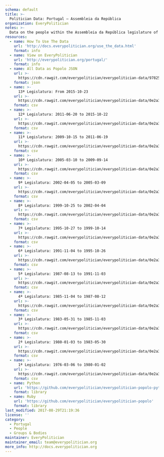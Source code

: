 ```yaml
---
schema: default
title: >-
  Politician Data: Portugal — Assembleia da República
organization: EveryPolitician
notes: >-
  Data on the people within the Assembleia da República legislature of Portugal.
resources:
  - name: How To Use The Data
    url: 'http://docs.everypolitician.org/use_the_data.html'
    format: info
  - name: View on EveryPolitician
    url: 'http://everypolitician.org/portugal/'
    format: info
  - name: All Data as Popolo JSON
    url: >-
      https://cdn.rawgit.com/everypolitician/everypolitician-data/978250b8810496107ac98596414204e5bca839be/data/Portugal/Assembly/ep-popolo-v1.0.json
    format: json
  - name: >-
      13ª Legislatura: From 2015-10-23
    url: >-
      https://cdn.rawgit.com/everypolitician/everypolitician-data/0e2a3210b5477b1d441cd98cf4e9283f20d8048d/data/Portugal/Assembly/term-13.csv
    format: csv
  - name: >-
      12ª Legislatura: 2011-06-20 to 2015-10-22
    url: >-
      https://cdn.rawgit.com/everypolitician/everypolitician-data/0e2a3210b5477b1d441cd98cf4e9283f20d8048d/data/Portugal/Assembly/term-12.csv
    format: csv
  - name: >-
      11ª Legislatura: 2009-10-15 to 2011-06-19
    url: >-
      https://cdn.rawgit.com/everypolitician/everypolitician-data/0e2a3210b5477b1d441cd98cf4e9283f20d8048d/data/Portugal/Assembly/term-11.csv
    format: csv
  - name: >-
      10ª Legislatura: 2005-03-10 to 2009-09-14
    url: >-
      https://cdn.rawgit.com/everypolitician/everypolitician-data/0e2a3210b5477b1d441cd98cf4e9283f20d8048d/data/Portugal/Assembly/term-10.csv
    format: csv
  - name: >-
      9ª Legislatura: 2002-04-05 to 2005-03-09
    url: >-
      https://cdn.rawgit.com/everypolitician/everypolitician-data/0e2a3210b5477b1d441cd98cf4e9283f20d8048d/data/Portugal/Assembly/term-9.csv
    format: csv
  - name: >-
      8ª Legislatura: 1999-10-25 to 2002-04-04
    url: >-
      https://cdn.rawgit.com/everypolitician/everypolitician-data/0e2a3210b5477b1d441cd98cf4e9283f20d8048d/data/Portugal/Assembly/term-8.csv
    format: csv
  - name: >-
      7ª Legislatura: 1995-10-27 to 1999-10-14
    url: >-
      https://cdn.rawgit.com/everypolitician/everypolitician-data/0e2a3210b5477b1d441cd98cf4e9283f20d8048d/data/Portugal/Assembly/term-7.csv
    format: csv
  - name: >-
      6ª Legislatura: 1991-11-04 to 1995-10-26
    url: >-
      https://cdn.rawgit.com/everypolitician/everypolitician-data/0e2a3210b5477b1d441cd98cf4e9283f20d8048d/data/Portugal/Assembly/term-6.csv
    format: csv
  - name: >-
      5ª Legislatura: 1987-08-13 to 1991-11-03
    url: >-
      https://cdn.rawgit.com/everypolitician/everypolitician-data/0e2a3210b5477b1d441cd98cf4e9283f20d8048d/data/Portugal/Assembly/term-5.csv
    format: csv
  - name: >-
      4ª Legislatura: 1985-11-04 to 1987-08-12
    url: >-
      https://cdn.rawgit.com/everypolitician/everypolitician-data/0e2a3210b5477b1d441cd98cf4e9283f20d8048d/data/Portugal/Assembly/term-4.csv
    format: csv
  - name: >-
      3ª Legislatura: 1983-05-31 to 1985-11-03
    url: >-
      https://cdn.rawgit.com/everypolitician/everypolitician-data/0e2a3210b5477b1d441cd98cf4e9283f20d8048d/data/Portugal/Assembly/term-3.csv
    format: csv
  - name: >-
      2ª Legislatura: 1980-01-03 to 1983-05-30
    url: >-
      https://cdn.rawgit.com/everypolitician/everypolitician-data/0e2a3210b5477b1d441cd98cf4e9283f20d8048d/data/Portugal/Assembly/term-2.csv
    format: csv
  - name: >-
      1ª Legislatura: 1976-03-06 to 1980-01-02
    url: >-
      https://cdn.rawgit.com/everypolitician/everypolitician-data/0e2a3210b5477b1d441cd98cf4e9283f20d8048d/data/Portugal/Assembly/term-1.csv
    format: csv
  - name: Python
    url: 'https://github.com/everypolitician/everypolitician-popolo-python'
    format: library
  - name: Ruby
    url: 'https://github.com/everypolitician/everypolitician-popolo'
    format: library
last_modified: 2017-08-29T21:19:36
license: ''
category:
  - Portugal
  - People
  - Groups & Bodies
maintainer: EveryPolitician
maintainer_email: team@everypolitician.org
more_info: http://docs.everypolitician.org
---
```

